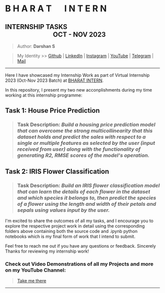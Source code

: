 # **B H A R A T &emsp; I N T E R N**
## INTERNSHIP TASKS &emsp; &emsp; &emsp; &emsp; &emsp; &emsp; &emsp; &emsp; &emsp; &emsp; &emsp; &emsp; &emsp; &emsp; &emsp; &emsp; &emsp; OCT - NOV 2023

> Author: **Darshan S**

> My Identity >>  [Github](https://github.com/azuregray/) | [LinkedIn](https://linkedin.com/in/arcticblue/) | [Instagram](https://instagram.com/thedarshgowda/) | [YouTube](https://www.youtube.com/@pantoneblue/) | [Telegram](https://t.me/adobegreen/) | [Mail](mailto:d7gowda@gmail.com)

---

Here I have showcased my Internship Work as part of Virtual Internship 2023 (Oct-Nov 2023 Batch) at [BHARAT INTERN](https://bharatintern.live/). 

In this repository, I present my two new acconplishments during my time working at this internship programme:

## Task 1: House Price Prediction

> ### Task Description: *Build a housing price prediction model that can overcome the strong multicollinearity that this dataset holds and predict the sales with respect to a single or multiple features as selected by the user (input received from user) along with the functionality of generating R2, RMSE scores of the model's operation.*

## Task 2: IRIS Flower Classification

> ### Task Description: *Build an IRIS flower classification model that can learn the details of each flower in the dataset and which species it belongs to, then predict the species of a flower using the length and width of their petals and sepals using values input by the user.*

I'm excited to share the outcomes of all my tasks, and I encourage you to explore the respective project work in detail using the corresponding folders above containing both the source code and .ipynb python notebooks which is my final form of work that I intend to submit.

Feel free to reach me out if you have any questions or feedback.
Sincerely Thanks for reviewing my internship work!

### Check out Video Demonstrations of all my Projects and more on my YouTube Channel:

> [Take me there](https://youtube.com/@thedarshgowda)

---
